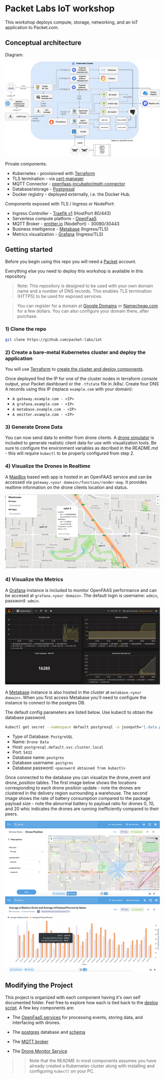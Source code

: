 # Packet Labs IoT workshop

This workshop deploys compute, storage, networking, and an IoT application to Packet.com.

## Conceptual architecture

Diagram:

![Conceptual architecture](/docs/images/conceptual.png)

Private components:

* Kubernetes - provisioned with [Terraform](https://www.terraform.io)
* TLS termination - via [cert-manager](https://cert-manager.io)
* MQTT Connector - [openfaas-incubator/mqtt-connector](https://github.com/openfaas-incubator/mqtt-connector)
* Database/storage - [Postgresql](https://www.postgresql.org)
* Docker registry - deployed externally, i.e. the Docker Hub.

Components exposed with TLS / Ingress or NodePort:

* Ingress Controller - [Traefik v1](https://github.com/containous/traefik) (HostPort 80/443)
* Serverless compute platform - [OpenFaaS](https://github.com/openfaas/faas)
* MQTT Broker - [emitter.io](https://emitter.io) (NodePort) - 30080/30443
* Business intelligence - [Metabase](https://www.metabase.com) (Ingress/TLS)
* Metrics visualization - [Grafana](https://grafana.com) (Ingress/TLS)

## Getting started

Before you begin using this repo you will need a [Packet](https://app.packet.net/signup) account.

Everything else you need to deploy this workshop is available in this repository.

> Note: This repository is designed to be used with your own domain name and a number of DNS records. This enables TLS termination (HTTPS) to be used for exposed services.

> You can register for a domain at [Google Domains](https://domains.google) or [Namecheap.com](https://namecheap.com) for a few dollars. You can also configure your domain there, after purchase.

### 1) Clone the repo

```sh
git clone https://github.com/packet-labs/iot
```

### 2) Create a bare-metal Kubernetes cluster and deploy the application

You will use [Terraform](https://www.terraform.io) to [create the cluster and deploy components](/k8s/).

Once deployed find the IP for one of the cluster nodes in terraform console output, your Packet dashboard or the `.tfstate` file in /k8s/. Create four DNS A records using this IP (replace `example.com` with your domain):

* `A gateway.example.com - <IP>`
* `A grafana.example.com - <IP>`
* `A metabase.example.com - <IP>`
* `A emitter.example.com - <IP>`

### 3) Generate Drone Data

You can now send data to emitter from drone clients.  A [drone simulator](/test/client/) is included to generate realistic client data for use with visualization tools.  Be sure to configure the environment variables as decribed in the README.md - this will require `kubectl` to be properly configured from step 2.

### 4) Visualize the Drones in Realtime

A [MapBox](https://www.mapbox.com/) based web app is hosted in an OpenFAAS service and can be accessed via `gateway.<your domain>/function/render-map`.  It provides realtime information on the drone clients location and status.

![](/docs/images/map-render.png)

### 4) Visualize the Metrics

A [Grafana](https://grafana.com/) instance is included to monitor OpenFAAS performance and can be accesed at `grafana.<your domain>`.  The default login is username: `admin`, password: `admin`.

![](/docs/images/grafana.png)

A [Metabase](https://www.metabase.com/) instance is also hosted in the cluster at `metabase.<your domain>`.  When you first access Metabase you'll need to configure the instance to connect to the postgres DB.

The default config parameters are listed below.  Use kubectl to obtain the database password.

```sh
kubectl get secret --namespace default postgresql -o jsonpath="{.data.postgresql-password}" | base64 --decode
```

* Type of Database: `PostgreSQL`
* Name: `Drone Data`
* Host: `postgresql.default.svc.cluster.local`
* Port: `5432`
* Database name: `postgres`
* Database username: `postgres`
* Database password: `<password obtained from kubectl>`

Once connected to the database you can visualize the drone_event and drone_position tables.  The first image below shows the locations corresponding to each drone position update - note the drones are clustered in the delivery region surrounding a warehouse.  The second image shows the rate of battery consumption compared to the package payload size - note the abnormal battery to payload ratio for drones 0, 10, and 20 whic indicates the drones are running inefficiently compared to their peers.

![](/docs/images/metabase.png)
![](/docs/images/metabase2.png)


## Modifying the Project
This project is organized with each component having it's own self documented folder.  Feel free to explore how each is tied back to the [deploy script](/k8s/install). A few key components are:

* The [OpenFaaS services](/openfaas/services/) for processing events, storing data, and interfacing with drones.

* The [postgres](/postgresql/) database and [schema](/openfaas/services/schema.sql) 

* The [MQTT broker](/emitter/)

* The [Drone Monitor Service](/test/controller/)

>> Note that the README in most components assumes you have already created a Kubernetes cluster along with installing and configuring `kubectl` on your PC.